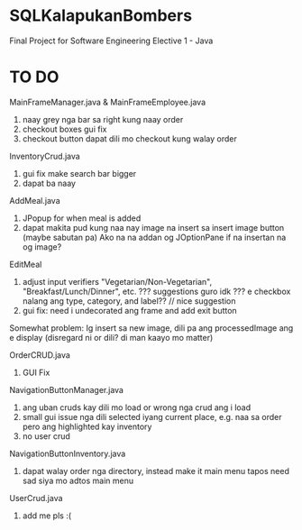 # SQLKalapukanBombers

Final Project for Software Engineering Elective 1 - Java

# TO DO
MainFrameManager.java & MainFrameEmployee.java
  1. naay grey nga bar sa right kung naay order
  2. checkout boxes gui fix
  3. checkout button dapat dili mo checkout kung walay order

InventoryCrud.java
  1. gui fix make search bar bigger
  2. dapat ba naay

AddMeal.java
  1. JPopup for when meal is added
  2. dapat makita pud kung naa nay image na insert sa insert image button (maybe sabutan pa)
       Ako na na addan og JOptionPane if na insertan na og image?

EditMeal
  1. adjust input verifiers
    "Vegetarian/Non-Vegetarian", "Breakfast/Lunch/Dinner", etc.
    ??? suggestions guro idk ???
      e checkbox nalang ang type, category, and label?? // nice suggestion
  2. gui fix: need i undecorated ang frame and add exit button
     
  Somewhat problem:
    Ig insert sa new image, dili pa ang processedImage ang e display (disregard ni or dili? di man kaayo mo matter)

OrderCRUD.java
  1. GUI Fix

NavigationButtonManager.java
  1. ang uban cruds kay dili mo load or wrong nga crud ang i load
  2. small gui issue nga dili selected iyang current place, e.g. naa sa order pero ang highlighted kay inventory
  3. no user crud
     
NavigationButtonInventory.java
  1. dapat walay order nga directory, instead make it main menu tapos need sad siya mo adtos main menu
     
UserCrud.java
  1. add me pls :(
